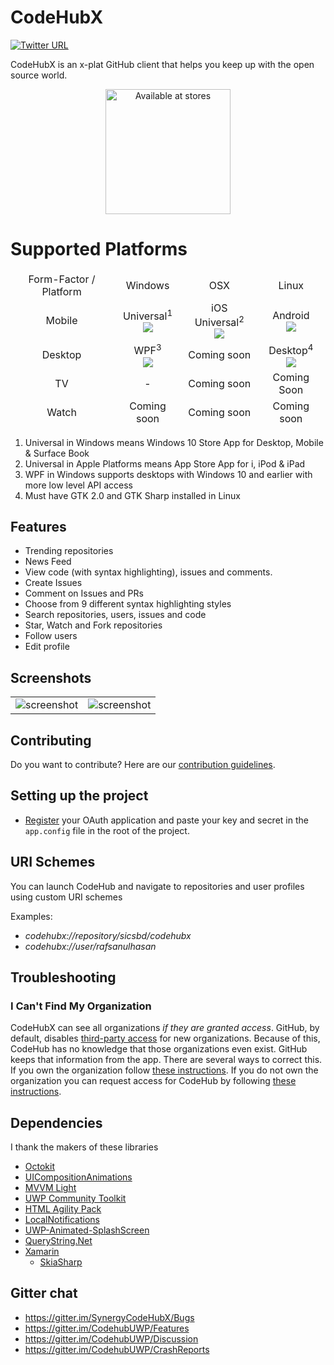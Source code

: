 # CodeHubX
[![Twitter URL](https://img.shields.io/badge/tweet-%40rafsanulhasan-blue.svg?style=social&style=flat-square)](https://twitter.com/rafsanulhasan)

CodeHubX is an x-plat GitHub client that helps you keep up with the open source world.

<p align="center">
    <a href="https://www.microsoft.com/store/apps/9nblggh52tbd?ocid=badge"><img src="https://www.github.com/sics/codehubx/tree/dev/Codehubx/assets/images/unified storelogo.jpg" alt="Available at stores" width='200' /></a>
</p>

# Supported Platforms

<table>
    <thead>
        <tr>
            <td align='center'>Form-Factor / Platform</td>
            <td align='center'>Windows</td>
            <td align='center'>OSX</td>
            <td align='center'>Linux</td>
        </tr>
    <thead>
    <tr>
        <td align='center'>Mobile</td>
        <td align='center'>Universal<sup>1</sup><br/><img src='https://dev.azure.com/sicstechgithub/CodeHubX/_apis/build/status/Windows.UWP'/></td>
        <td align='center'>iOS Universal<sup>2</sup><br/><img src='https://dev.azure.com/sicstechgithub/CodeHubX/_apis/build/status/Apple.iOS'/></td>
        <td align='center'>Android<br/><img src='https://dev.azure.com/sicstechgithub/CodeHubX/_apis/build/status/Android'/></td></td>
    </tr>
    <tr>
        <td align='center'>Desktop</td>
        <td align='center'>WPF<sup>3</sup><br/><img src='https://dev.azure.com/sicstechgithub/CodeHubX/_apis/build/status/Windows.WPF'/></td>
        <td align='center'>Coming soon</td>
        <td align='center'>Desktop<sup>4</sup><br/><img src='https://dev.azure.com/sicstechgithub/CodeHubX/_apis/build/status/Linux.Desktop'/></td>
    </tr>
    <tr>
        <td align='center'>TV</td>
        <td align='center'>-</td>
        <td align='center'>Coming soon</td>
        <td align='center'>Coming Soon</td>
    </tr>
    <tr>
        <td align='center'>Watch</td>
        <td align='center'>Coming soon</td>
        <td align='center'>Coming soon</td>
        <td align='center'>Coming soon</td>
    </tr>
</table>

1. Universal in Windows means Windows 10 Store App for Desktop, Mobile & Surface Book
2. Universal in Apple Platforms means App Store App for i, iPod & iPad
3. WPF in Windows supports desktops with Windows 10 and earlier with more low level API access
4. Must have GTK 2.0 and GTK Sharp installed in Linux

## Features
* Trending repositories
* News Feed
* View code (with syntax highlighting), issues and comments.
* Create Issues
* Comment on Issues and PRs
* Choose from 9 different syntax highlighting styles
* Search repositories, users, issues and code
* Star, Watch and Fork repositories
* Follow users
* Edit profile

## Screenshots

|               |                   |
|:-------------:| :----------------:|
| ![screenshot](https://raw.githubusercontent.com/sicsbd/CodeHubX/dev/ScreenShots/repoView.PNG)  | ![screenshot](https://raw.githubusercontent.com/sicsbd/CodeHubX/dev/ScreenShots/trending.PNG) |


## Contributing
Do you want to contribute? Here are our [contribution guidelines](https://github.com/sicsbd/CodeHubX/blob/master/CONTRIBUTING.md).

## Setting up the project
* [Register](https://github.com/settings/developers) your OAuth application and paste your key and secret in the `app.config` file in the root of the project.

## URI Schemes
You can launch CodeHub and navigate to repositories and user profiles using custom URI schemes

Examples:
- _codehubx://repository/sicsbd/codehubx_
- _codehubx://user/rafsanulhasan_

## Troubleshooting

### I Can't Find My Organization

CodeHubX can see all organizations *if they are granted access*. GitHub, by default, disables [third-party access](https://help.github.com/articles/about-third-party-application-restrictions/) for new organizations. Because of this, CodeHub has no knowledge that those organizations even exist. GitHub keeps that information from the app. There are several ways to correct this. If you own the organization follow [these instructions](https://help.github.com/articles/enabling-third-party-application-restrictions-for-your-organization/). If you do not own the organization you can request access for CodeHub by following [these instructions](https://help.github.com/articles/requesting-organization-approval-for-third-party-applications/).

## Dependencies
I thank the makers of these libraries
* [Octokit](https://github.com/octokit/octokit.net)
* [UICompositionAnimations](https://github.com/Sergio0694/UICompositionAnimations)
* [MVVM Light](https://www.nuget.org/packages/MvvmLightLibs/)
* [UWP Community Toolkit](https://github.com/Microsoft/UWPCommunityToolkit)
* [HTML Agility Pack](https://www.nuget.org/packages/HtmlAgilityPack)
* [LocalNotifications](https://github.com/RavinduL/LocalNotifications)
* [UWP-Animated-SplashScreen](https://github.com/XamlBrewer/UWP-Animated-SplashScreen)
* [QueryString.Net](https://www.github.com/WindowsNotifications/QueryString.Net)
* [Xamarin](https://visualstudio.microsoft.com/xamarin/)
  - [SkiaSharp](https://github.com/mono/SkiaSharp)

## Gitter chat
* https://gitter.im/SynergyCodeHubX/Bugs
* https://gitter.im/CodehubUWP/Features
* https://gitter.im/CodehubUWP/Discussion
* https://gitter.im/CodehubUWP/CrashReports
